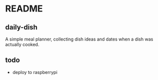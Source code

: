 # README

## daily-dish
A simple meal planner, collecting dish ideas and dates when a dish was actually cooked.



## todo

* deploy to raspberrypi
